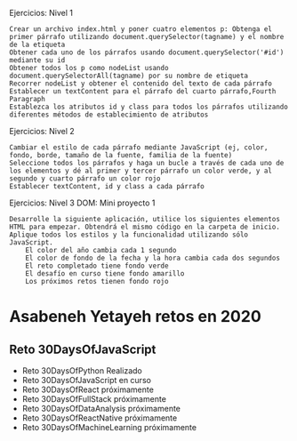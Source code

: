 Ejercicios: Nivel 1

    Crear un archivo index.html y poner cuatro elementos p: Obtenga el primer párrafo utilizando document.querySelector(tagname) y el nombre de la etiqueta
    Obtener cada uno de los párrafos usando document.querySelector('#id') mediante su id
    Obtener todos los p como nodeList usando document.querySelectorAll(tagname) por su nombre de etiqueta
    Recorrer nodeList y obtener el contenido del texto de cada párrafo
    Establecer un textContent para el párrafo del cuarto párrafo,Fourth Paragraph
    Establezca los atributos id y class para todos los párrafos utilizando diferentes métodos de establecimiento de atributos

Ejercicios: Nivel 2

    Cambiar el estilo de cada párrafo mediante JavaScript (ej, color, fondo, borde, tamaño de la fuente, familia de la fuente)
    Seleccione todos los párrafos y haga un bucle a través de cada uno de los elementos y dé al primer y tercer párrafo un color verde, y al segundo y cuarto párrafo un color rojo
    Establecer textContent, id y class a cada párrafo

Ejercicios: Nivel 3
DOM: Mini proyecto 1

    Desarrolle la siguiente aplicación, utilice los siguientes elementos HTML para empezar. Obtendrá el mismo código en la carpeta de inicio. Aplique todos los estilos y la funcionalidad utilizando sólo JavaScript.
        El color del año cambia cada 1 segundo
        El color de fondo de la fecha y la hora cambia cada dos segundos
        El reto completado tiene fondo verde
        El desafío en curso tiene fondo amarillo
        Los próximos retos tienen fondo rojo

<!-- index.html -->
<!DOCTYPE html>
<html lang="en">
  <head>
    <title>JavaScript para todos: DOM</title>
  </head>
  <body>
    <div class="wrapper">
      <h1>Asabeneh Yetayeh retos en 2020</h1>
      <h2>Reto 30DaysOfJavaScript</h2>
      <ul>
        <li>Reto 30DaysOfPython Realizado</li>
        <li>Reto 30DaysOfJavaScript en curso</li>
        <li>Reto 30DaysOfReact próximamente</li>
        <li>Reto 30DaysOfFullStack próximamente</li>
        <li>Reto 30DaysOfDataAnalysis próximamente</li>
        <li>Reto 30DaysOfReactNative próximamente</li>
        <li>Reto 30DaysOfMachineLearning próximamente</li>
      </ul>
    </div>
  </body>
</html>